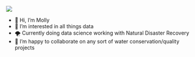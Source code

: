 ![](https://lh3.googleusercontent.com/proxy/a_zCQBHtSC9Yxoo8ZJ1qd8mf7OMm6W9AXufkNsnjm0RnQ7tHtVLKRc2Defh76q29uQLZNCN1RcwShsRdvbhObNnO533r_P7CfOgnhe66dYgIHt88sBaYf8km_dxqYJZjhuInmT35EgiEeXRus1h82I4FzInQUKQ7kpGHHWY_CwWmTNk)

- 👋 Hi, I’m Molly
- 👀 I’m interested in all things data
- 🌪 Currently doing data science working with Natural Disaster Recovery
- 💞️ I’m happy to collaborate on any sort of water conservation/quality projects

<!---
mwelsh-data/mwelsh-data is a ✨ special ✨ repository because its `README.md` (this file) appears on your GitHub profile.
You can click the Preview link to take a look at your changes.
--->
